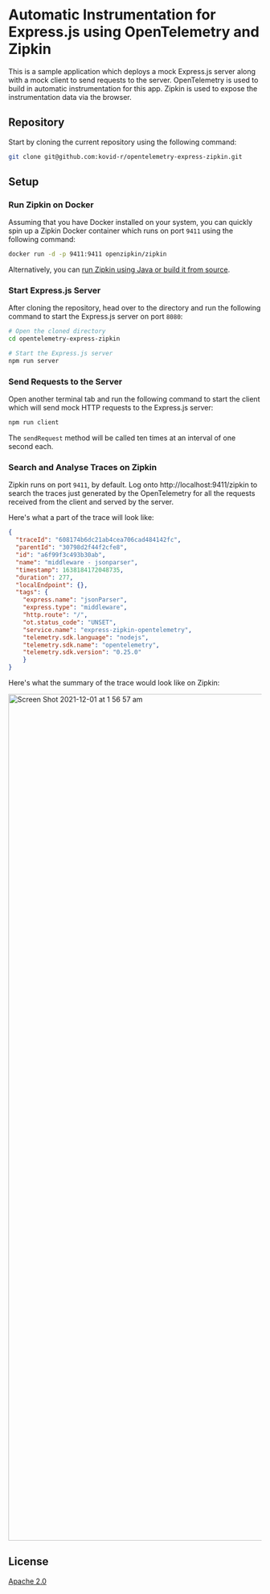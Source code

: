 # Automatic Instrumentation for Express.js using OpenTelemetry and Zipkin

This is a sample application which deploys a mock Express.js server along with a mock client to send requests to the server. OpenTelemetry is used to build in automatic instrumentation for this app. Zipkin is used to expose the instrumentation data via the browser.

## Repository

Start by cloning the current repository using the following command:

```bash
git clone git@github.com:kovid-r/opentelemetry-express-zipkin.git
```

## Setup

### Run Zipkin on Docker

Assuming that you have Docker installed on your system, you can quickly spin up a Zipkin Docker container which runs on port `9411` using the following command:

```bash
docker run -d -p 9411:9411 openzipkin/zipkin
```

Alternatively, you can [run Zipkin using Java or build it from source](ttps://zipkin.io/pages/quickstart.html).

### Start Express.js Server

After cloning the repository, head over to the directory and run the following command to start the Express.js server on port `8080`:

```bash
# Open the cloned directory
cd opentelemetry-express-zipkin

# Start the Express.js server
npm run server
```

### Send Requests to the Server

Open another terminal tab and run the following command to start the client which will send mock HTTP requests to the Express.js server:

```bash
npm run client
```

The `sendRequest` method will be called ten times at an interval of one second each.

### Search and Analyse Traces on Zipkin

Zipkin runs on port `9411`, by default. Log onto http://localhost:9411/zipkin to search the traces just generated by the OpenTelemetry for all the requests received from the client and served by the server.

Here's what a part of the trace will look like:

```json
{
  "traceId": "608174b6dc21ab4cea706cad484142fc",
  "parentId": "30798d2f44f2cfe8",
  "id": "a6f99f3c493b30ab",
  "name": "middleware - jsonparser",
  "timestamp": 1638184172048735,
  "duration": 277,
  "localEndpoint": {},
  "tags": {
    "express.name": "jsonParser",
    "express.type": "middleware",
    "http.route": "/",
    "ot.status_code": "UNSET",
    "service.name": "express-zipkin-opentelemetry",
    "telemetry.sdk.language": "nodejs",
    "telemetry.sdk.name": "opentelemetry",
    "telemetry.sdk.version": "0.25.0"
    }
}
```

Here's what the summary of the trace would look like on Zipkin:

<img width="1680" alt="Screen Shot 2021-12-01 at 1 56 57 am" src="https://user-images.githubusercontent.com/62409489/144073569-88f7915d-07ac-4aa7-a863-e7177bc36097.png">

## License

[Apache 2.0](https://choosealicense.com/licenses/apache-2.0/)
